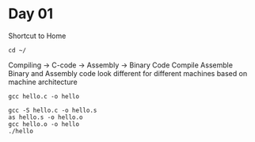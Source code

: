 # Day 01
Shortcut to Home
```
cd ~/
```
Compiling -> C-code -> Assembly -> Binary Code
                    Compile     Assemble    
Binary and Assembly code look different for different machines based on machine architecture
```
gcc hello.c -o hello
```
```
gcc -S hello.c -o hello.s
as hello.s -o hello.o   
gcc hello.o -o hello
./hello
```